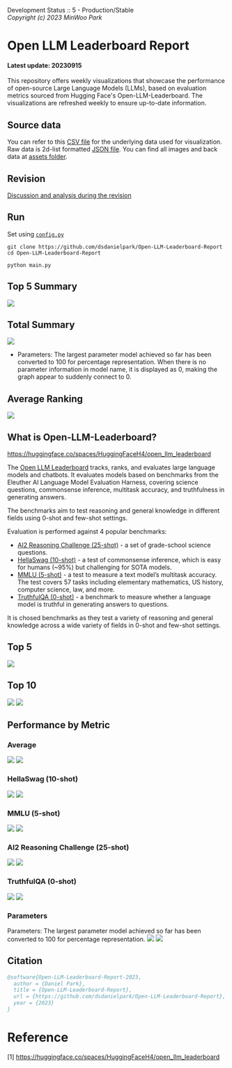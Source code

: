 Development Status :: 5 - Production/Stable <br>
*Copyright (c) 2023 MinWoo Park*


# Open LLM Leaderboard Report
#### Latest update: 20230915
This repository offers weekly visualizations that showcase the performance of open-source Large Language Models (LLMs), based on evaluation metrics sourced from Hugging Face's Open-LLM-Leaderboard. The visualizations are refreshed weekly to ensure up-to-date information.

## Source data
You can refer to this [CSV file](https://github.com/dsdanielpark/Open-LLM-Leaderboard-Report/blob/main/assets/20230915/20230915.csv) for the underlying data used for visualization. Raw data is 2d-list formatted [JSON file](https://github.com/dsdanielpark/Open-LLM-Leaderboard-Report/blob/main/data/20230915.json). You can find all images and back data at [assets folder](https://github.com/dsdanielpark/open-llm-leaderboard-report/tree/main/assets).

## Revision
[Discussion and analysis during the revision](https://github.com/dsdanielpark/Open-LLM-Leaderboard-Report/blob/main/REVISION.md)

## Run
Set using [`config.py`](https://github.com/dsdanielpark/open-llm-leaderboard-report/blob/main/config.py)
```
git clone https://github.com/dsdanielpark/Open-LLM-Leaderboard-Report
cd Open-LLM-Leaderboard-Report
```
```
python main.py
```
## Top 5 Summary
![](assets/20230915/radial_chart.png)


##  Total Summary
![](assets/20230915/totalplot.png)
- Parameters: The largest parameter model achieved so far has been converted to 100 for percentage representation. When there is no parameter information in model name, it is displayed as 0, making the graph appear to suddenly connect to 0.

## Average Ranking
![](assets/20230915/rankingplot_Average.png)

## What is Open-LLM-Leaderboard?
https://huggingface.co/spaces/HuggingFaceH4/open_llm_leaderboard

The [Open LLM Leaderboard](https://huggingface.co/spaces/HuggingFaceH4/open_llm_leaderboard) tracks, ranks, and evaluates large language models and chatbots. It evaluates models based on benchmarks from the Eleuther AI Language Model Evaluation Harness, covering science questions, commonsense inference, multitask accuracy, and truthfulness in generating answers. 

The benchmarks aim to test reasoning and general knowledge in different fields using 0-shot and few-shot settings.

Evaluation is performed against 4 popular benchmarks:
- [AI2 Reasoning Challenge (25-shot)](https://allenai.org/data/arc) - a set of grade-school science questions.
- [HellaSwag (10-shot)](https://paperswithcode.com/dataset/hellaswag) - a test of commonsense inference, which is easy for humans (~95%) but challenging for SOTA models.
- [MMLU (5-shot)](https://paperswithcode.com/sota/multi-task-language-understanding-on-mmlu) - a test to measure a text model’s multitask accuracy. The test covers 57 tasks including elementary mathematics, US history, computer science, law, and more.
- [TruthfulQA (0-shot)](https://paperswithcode.com/dataset/truthfulqa) - a benchmark to measure whether a language model is truthful in generating answers to questions.

It is chosed benchmarks as they test a variety of reasoning and general knowledge across a wide variety of fields in 0-shot and few-shot settings.

## Top 5
![](assets/20230915/top5plot.png)

## Top 10
![](assets/20230915/top10_with_barplot.png)
![](assets/20230915/top10_with_lineplot.png)

## Performance by Metric

### Average
![](assets/20230915/Average.png)
![](assets/20230915/rankingplot_Average.png)

### HellaSwag (10-shot)
![](assets/20230915/HellaSwag(10-shot).png)
![](assets/20230915/rankingplot_HellaSwag(10-shot).png)

### MMLU (5-shot)
![](assets/20230915/MMLU(5-shot).png)
![](assets/20230915/rankingplot_MMLU(5-shot).png)

### AI2 Reasoning Challenge (25-shot)
![](assets/20230915/ARC(25-shot).png)
![](assets/20230915/rankingplot_ARC(25-shot).png)

### TruthfulQA (0-shot)
![](assets/20230915/TruthfulQA(0-shot).png)
![](assets/20230915/rankingplot_TruthfulQA(0-shot).png)

### Parameters
Parameters: The largest parameter model achieved so far has been converted to 100 for percentage representation.
![](assets/20230915/Parameters.png)
![](assets/20230915/rankingplot_Parameters.png)


## Citation
```bibtex
@software{Open-LLM-Leaderboard-Report-2023,
  author = {Daniel Park},
  title = {Open-LLM-Leaderboard-Report},
  url = {https://github.com/dsdanielpark/Open-LLM-Leaderboard-Report},
  year = {2023}
}
```


# Reference
[1] https://huggingface.co/spaces/HuggingFaceH4/open_llm_leaderboard

